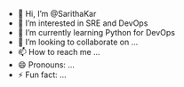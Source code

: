- 👋 Hi, I’m @SarithaKar
- 👀 I’m interested in SRE and DevOps 
- 🌱 I’m currently learning Python for DevOps 
- 💞️ I’m looking to collaborate on ...
- 📫 How to reach me ...
- 😄 Pronouns: ...
- ⚡ Fun fact: ...

<!---
SarithaKar/SarithaKar is a ✨ special ✨ repository because its `README.md` (this file) appears on your GitHub profile.
You can click the Preview link to take a look at your changes.
--->
